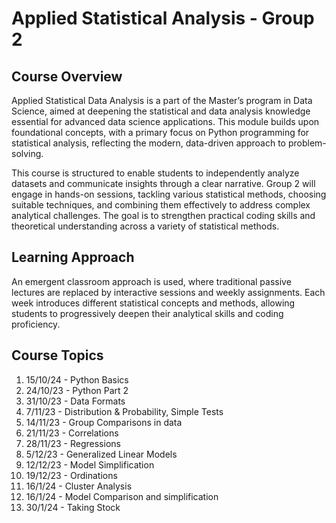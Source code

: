 # Applied Statistical Analysis - Group 2

## Course Overview

Applied Statistical Data Analysis is a part of the Master’s program in Data Science, aimed at deepening the statistical and data analysis knowledge essential for advanced data science applications. This module builds upon foundational concepts, with a primary focus on Python programming for statistical analysis, reflecting the modern, data-driven approach to problem-solving.

This course is structured to enable students to independently analyze datasets and communicate insights through a clear narrative. Group 2 will engage in hands-on sessions, tackling various statistical methods, choosing suitable techniques, and combining them effectively to address complex analytical challenges. The goal is to strengthen practical coding skills and theoretical understanding across a variety of statistical methods.

## Learning Approach

An emergent classroom approach is used, where traditional passive lectures are replaced by interactive sessions and weekly assignments. Each week introduces different statistical concepts and methods, allowing students to progressively deepen their analytical skills and coding proficiency.

## Course Topics

1. 15/10/24 - Python Basics
2. 24/10/23 - Python Part 2
3. 31/10/23 - Data Formats
4. 7/11/23 - Distribution & Probability, Simple Tests
5. 14/11/23 - Group Comparisons in data
6. 21/11/23 - Correlations
7. 28/11/23 - Regressions
8. 5/12/23 - Generalized Linear Models
9. 12/12/23 - Model Simplification
10. 19/12/23 - Ordinations
11.	16/1/24 - Cluster Analysis
12. 16/1/24 - Model Comparison and simplification
13. 30/1/24 - Taking Stock